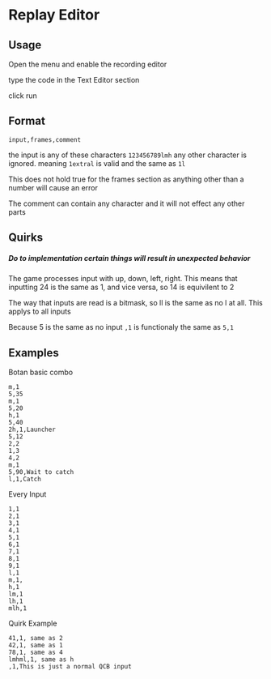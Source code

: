 # Replay Editor

## Usage
Open the menu and enable the recording editor

type the code in the Text Editor section

click run

## Format
`input,frames,comment`

the input is any of these characters `123456789lmh` any other character is ignored. meaning `1extral` is valid and the same as `1l`

This does not hold true for the frames section as anything other than a number will cause an error

The comment can contain any character and it will not effect any other parts


## Quirks

##### Do to implementation certain things will result in unexpected behavior
The game processes input with up, down, left, right. This means that inputting 24 is the same as 1, and vice versa, so 14 is equivilent to 2

The way that inputs are read is a bitmask, so ll is the same as no l at all. This applys to all inputs

Because 5 is the same as no input `,1` is functionaly the same as `5,1`

## Examples

Botan basic combo

```
m,1
5,35
m,1
5,20
h,1
5,40
2h,1,Launcher
5,12
2,2
1,3
4,2
m,1
5,90,Wait to catch
l,1,Catch
```

Every Input
```
1,1
2,1
3,1
4,1
5,1
6,1
7,1
8,1
9,1
l,1
m,1,
h,1
lm,1
lh,1
mlh,1
```

Quirk Example

```
41,1, same as 2
42,1, same as 1
78,1, same as 4
lmhml,1, same as h
,1,This is just a normal QCB input
```